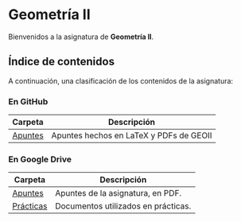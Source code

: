 # Geometría II

Bienvenidos a la asignatura de **Geometría II**.

## Índice de contenidos

A continuación, una clasificación de los contenidos de la asignatura:

### En GitHub

Carpeta                  | Descripción
---                      | ---
[Apuntes](Apuntes)       | Apuntes hechos en LaTeX y PDFs de GEOII

### En Google Drive

Carpeta         | Descripción
---             | ---
[Apuntes](https://drive.google.com/drive/u/3/folders/1Z_yhc_x0Y2oBvcqBt8YdZlTpvJL__sF1)    | Apuntes de la asignatura, en PDF.
[Prácticas](https://drive.google.com/drive/u/3/folders/1JFA-DCBBY8Vi-FirDKXnr5OzqQr9GNgy)  | Documentos utilizados en prácticas.
